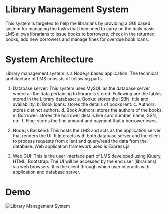 # Library Management System

This system is targeted to help the librarians by providing a GUI based system for managing the tasks that they need to carry on the daily basis. LMS allows librarians to issue books to borrowers, check in the returned books, add new borrowers and manage fines for overdue book loans.

# System Architecture

Library management system is a Node.js based application. The technical architecture of LMS consists of following parts.
1.	Database server: This system uses MySQL as the database server where all the data pertaining to library is stored. Following are the tables stored in the Library database:
a.	Books: stores the ISBN, title and availability.
b.	Book loans: stores the details of books lent.
c.	Authors: stores distinct authors.
d.	Book Authors: stores the authors of the books.
e.	Borrower: stores the borrower details like card number, name, SSN, etc.
f.	Fine: stores the fine amount and payment that a borrower owes.

2.	Node.js Backend: This hosts the LMS and acts as the application server that renders the UI. It interacts with both database server and the client to process requests from client and query/read the data from the database. Web application framework used is Express.js 

3.	Web GUI: This is the user interface part of LMS developed using jQuery, HTML, Bootstrap. The UI will be accessed by the end user (librarians) via web browsers. It is the client through which user interacts with application and database server. 


# Demo

![Library Management System](https://media.giphy.com/media/VGbW0HwVSU7UCam8su/giphy.gif)
